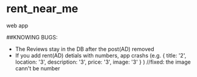 # rent_near_me
web app 

##KNOWING BUGS:
- The Reviews stay in the DB after the post(AD) removed
- If you add rent(AD) detials with numbers, app crashs (e.g. { title: '2', location: '3', description: '3', price: '3', image: '3' } ) //fixed: the image cann't be number
